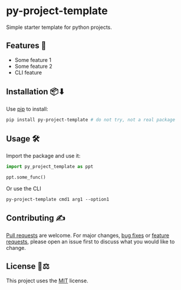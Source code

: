 # py-project-template

Simple starter template for python projects.

## Features 🧰

- Some feature 1
- Some feature 2
- CLI feature

## Installation 📦⬇

Use [pip](https://pip.pypa.io/en/stable/) to install:

```bash
pip install py-project-template # do not try, not a real package
```

## Usage 🛠

Import the package and use it:

```python
import py_project_template as ppt

ppt.some_func()
```

Or use the CLI

```console
py-project-template cmd1 arg1 --option1
```

## Contributing ✍

[Pull requests](https://github.com/harmony5/py-project-template/pulls/new) are welcome. For major changes, [bug fixes](https://github.com/harmony5/py-project-template/issues/new?template=bug_report.md&labels=bug) or [feature requests](https://github.com/harmony5/py-project-template/issues/new?template=feature_request.md), please open an issue first to discuss what you would like to change.

## License 📜⚖

This project uses the [MIT](https://choosealicense.com/licenses/mit/) license.
